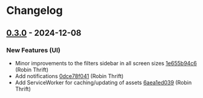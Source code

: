# Changelog

## [0.3.0](https://github.com/RobinThrift/conveyor/releases/tag/v0.3.0) - 2024-12-08

### <!-- 0 -->New Features (UI)

- Minor improvements to the filters sidebar in all screen sizes [1e655b94c6](https://github.com/RobinThrift/conveyor/commit/1e655b94c65ca80e9f3deb4222a40deb7e0f6972) (Robin Thrift)
- Add notifications [0dce78f041](https://github.com/RobinThrift/conveyor/commit/0dce78f041a4a469daf134507e79c4f13bce417a) (Robin Thrift)
- Add ServiceWorker for caching/updating of assets [6aea1ed039](https://github.com/RobinThrift/conveyor/commit/6aea1ed039ea4d01370b64f69867d36808d177a8) (Robin Thrift)

[0.3.0]: https://github.com/RobinThrift/conveyor/compare/v0.2.6..v0.3.0

